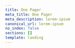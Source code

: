 ```yaml
---
title: One Pager
meta_title: One Pager
meta_description: lorem-ipsum
canonical_url: lorem-ipsum
no_index: false
sections: []
template: landing
---
```

